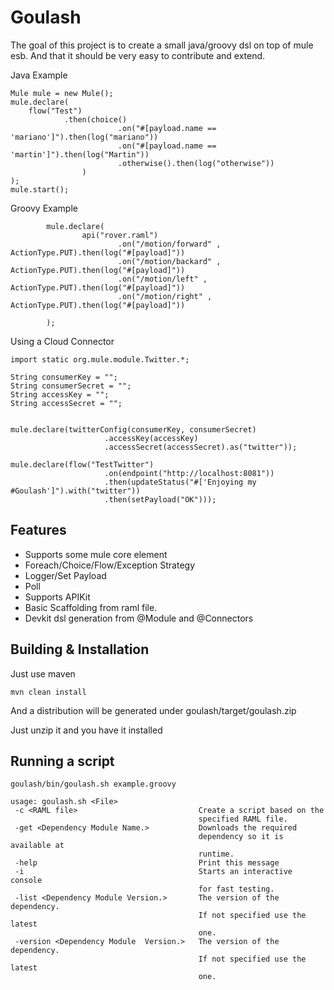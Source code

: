 Goulash
==========

The goal of this project is to create a small java/groovy dsl on top of mule
esb. And that it should be very easy to contribute and extend.

Java Example

~~~~~~~~~~~~~~~~~~~~~~~~~~~~~~~~~~~~~~~~~~~~~~~~~~~~~~~~~~~~~~~~~~~~~~~~~~~~~~~~
Mule mule = new Mule();
mule.declare( 
    flow("Test")
            .then(choice()
                        .on("#[payload.name == 'mariano']").then(log("mariano"))
                        .on("#[payload.name == 'martin']").then(log("Martin"))
                        .otherwise().then(log("otherwise"))
                ) 
); 
mule.start();
~~~~~~~~~~~~~~~~~~~~~~~~~~~~~~~~~~~~~~~~~~~~~~~~~~~~~~~~~~~~~~~~~~~~~~~~~~~~~~~~

Groovy Example

~~~~~~~~~~~~~~~~~~~~~~~~~~~~~~~~~~~~~~~~~~~~~~~~~~~~~~~~~~~~~~~~~~~~~~~~~~~~~~~~
        mule.declare(
                api("rover.raml")
                        .on("/motion/forward" , ActionType.PUT).then(log("#[payload]"))
                        .on("/motion/backard" , ActionType.PUT).then(log("#[payload]"))
                        .on("/motion/left" , ActionType.PUT).then(log("#[payload]"))
                        .on("/motion/right" , ActionType.PUT).then(log("#[payload]"))

        );
~~~~~~~~~~~~~~~~~~~~~~~~~~~~~~~~~~~~~~~~~~~~~~~~~~~~~~~~~~~~~~~~~~~~~~~~~~~~~~~~

Using a Cloud Connector

~~~~~~~~~~~~~~~~~~~~~~~~~~~~~~~~~~~~~~~~~~~~~~~~~~~~~~~~~~~~~~~~~~~~~~~~~~~~~~~~
import static org.mule.module.Twitter.*;

String consumerKey = "";
String consumerSecret = "";
String accessKey = "";
String accessSecret = "";


mule.declare(twitterConfig(consumerKey, consumerSecret)
                     .accessKey(accessKey)
                     .accessSecret(accessSecret).as("twitter"));

mule.declare(flow("TestTwitter")
                     .on(endpoint("http://localhost:8081"))
                     .then(updateStatus("#['Enjoying my #Goulash']").with("twitter"))
                     .then(setPayload("OK")));

~~~~~~~~~~~~~~~~~~~~~~~~~~~~~~~~~~~~~~~~~~~~~~~~~~~~~~~~~~~~~~~~~~~~~~~~~~~~~~~~

Features
--------

* Supports some mule core element
 * Foreach/Choice/Flow/Exception Strategy
 * Logger/Set Payload
 * Poll
* Supports APIKit
 * Basic Scaffolding from raml file.
* Devkit dsl generation from @Module and @Connectors


Building & Installation
--------

Just use maven

~~~~~~~~~~~~~~~~~~~~~~~~~~~~~~~~~~~~~~~~~~~~~~~~~~~~~~~~~~~~~~~~~~~~~~~~~~~~~~~~
mvn clean install
~~~~~~~~~~~~~~~~~~~~~~~~~~~~~~~~~~~~~~~~~~~~~~~~~~~~~~~~~~~~~~~~~~~~~~~~~~~~~~~~

And a distribution will be generated under goulash/target/goulash.zip

Just unzip it and you have it installed

Running a script
-----------

~~~~~~~~~~~~~~~~~~~~~~~~~~~~~~~~~~~~~~~~~~~~~~~~~~~~~~~~~~~~~~~~~~~~~~~~~~~~~~~~
goulash/bin/goulash.sh example.groovy
~~~~~~~~~~~~~~~~~~~~~~~~~~~~~~~~~~~~~~~~~~~~~~~~~~~~~~~~~~~~~~~~~~~~~~~~~~~~~~~~
~~~~~~~~~~~~~~~~~~~~~~~~~~~~~~~~~~~~~~~~~~~~~~~~~~~~~~~~~~~~~~~~~~~~~~~~~~~~~~~~
usage: goulash.sh <File>
 -c <RAML file>                           Create a script based on the
                                          specified RAML file.
 -get <Dependency Module Name.>           Downloads the required
                                          dependency so it is available at
                                          runtime.
 -help                                    Print this message
 -i                                       Starts an interactive console
                                          for fast testing.
 -list <Dependency Module Version.>       The version of the dependency.
                                          If not specified use the latest
                                          one.
 -version <Dependency Module  Version.>   The version of the dependency.
                                          If not specified use the latest
                                          one.
~~~~~~~~~~~~~~~~~~~~~~~~~~~~~~~~~~~~~~~~~~~~~~~~~~~~~~~~~~~~~~~~~~~~~~~~~~~~~~~~
